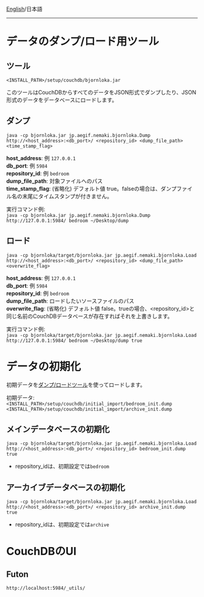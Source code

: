 [English](https://github.com/aegif/NemakiWare/wiki/Maintenance%28Database%29)/日本語 
***
# データのダンプ/ロード用ツール
## ツール
`<INSTALL_PATH>/setup/couchdb/bjornloka.jar`  

このツールはCouchDBからすべてのデータをJSON形式でダンプしたり、JSON形式のデータをデータベースにロードします。

## ダンプ
`java -cp bjornloka.jar jp.aegif.nemaki.bjornloka.Dump http://<host_address>:<db_port>/ <repository_id> <dump_file_path> <time_stamp_flag>`

**host_address**: 例 `127.0.0.1`   
**db_port**: 例 `5984`  
**repository_id**: 例 `bedroom`  
**dump_file_path**: 対象ファイルへのパス  
**time_stamp_flag**: (省略化) デフォルト値 true。falseの場合は、ダンプファイル名の末尾にタイムスタンプが付きません。  

実行コマンド例:  
`java -cp bjornloka.jar jp.aegif.nemaki.bjornloka.Dump http://127.0.0.1:5984/ bedroom ~/Desktop/dump`

## ロード
`java -cp bjornloka/target/bjornloka.jar jp.aegif.nemaki.bjornloka.Load http://<host_address>:<db_port>/ <repository_id> <dump_file_path> <overwrite_flag>`  

**host_address**: 例 `127.0.0.1`  
**db_port**: 例 `5984`  
**repository_id**: 例 `bedroom`  
**dump_file_path**: ロードしたいソースファイルのパス  
**overwrite_flag**: (省略化) デフォルト値 false。trueの場合、\<repository_id\>と同じ名前のCouchDBデータベースが存在すればそれを上書きします。  

実行コマンド例:  
`java -cp bjornloka/target/bjornloka.jar jp.aegif.nemaki.bjornloka.Load http://127.0.0.1:5984/ bedroom ~/Desktop/dump true`

# データの初期化
初期データを[ダンプ/ロードツール](https://github.com/aegif/NemakiWare/wiki/Maintenance(Database)#data-dumpload-tool)を使ってロードします。  

初期データ:  
`<INSTALL_PATH>/setup/couchdb/initial_import/bedroom_init.dump`  
`<INSTALL_PATH>/setup/couchdb/initial_import/archive_init.dump`  

## メインデータベースの初期化
`java -cp bjornloka/target/bjornloka.jar jp.aegif.nemaki.bjornloka.Load http://<host_address>:<db_port>/ <repository_id> bedroom_init.dump true`
- repository_idは、初期設定では`bedroom`  
 
## アーカイブデータベースの初期化
`java -cp bjornloka/target/bjornloka.jar jp.aegif.nemaki.bjornloka.Load http://<host_address>:<db_port>/ <repository_id> archive_init.dump true`
- repository_idは、初期設定では`archive`  

# CouchDBのUI
## Futon
`http://localhost:5984/_utils/` 